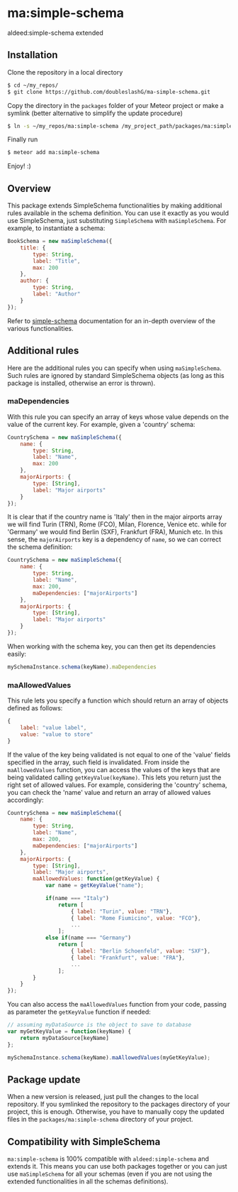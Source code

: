 ma:simple-schema
================

aldeed:simple-schema extended

## Installation
Clone the repository in a local directory
````bash
$ cd ~/my_repos/
$ git clone https://github.com/doubleslashG/ma-simple-schema.git
````

Copy the directory in the `packages` folder of your Meteor project or make a symlink (better alternative to simplify the update procedure)
````bash
$ ln -s ~/my_repos/ma:simple-schema /my_project_path/packages/ma:simple-schema
````

Finally run
````bash
$ meteor add ma:simple-schema
````

Enjoy! :)

## Overview
This package extends SimpleSchema functionalities by making additional rules available in the schema definition. You can use it exactly as you would use SimpleSchema, just substituting `SimpleSchema` with `maSimpleSchema`.
For example, to instantiate a schema:
````javascript
BookSchema = new maSimpleSchema({
	title: {
		type: String,
		label: "Title",
		max: 200
	},
	author: {
		type: String,
		label: "Author"
	}
});
````
Refer to [simple-schema](https://github.com/aldeed/meteor-simple-schema) documentation for an in-depth overview of the various functionalities.

## Additional rules
Here are the additional rules you can specify when using `maSimpleSchema`. Such rules are ignored by standard SimpleSchema objects (as long as this package is installed, otherwise an error is thrown).

### maDependencies
With this rule you can specify an array of keys whose value depends on the value of the current key. For example, given a 'country' schema:
````javascript
CountrySchema = new maSimpleSchema({
	name: {
		type: String,
		label: "Name",
		max: 200
	},
	majorAirports: {
		type: [String],
		label: "Major airports"
	}
});
````
It is clear that if the country name is 'Italy' then in the major airports array we will find Turin (TRN), Rome (FCO), Milan, Florence, Venice etc. while for 'Germany' we would find Berlin (SXF), Frankfurt (FRA), Munich etc.
In this sense, the `majorAirports` key is a dependency of `name`, so we can correct the schema definition:
````javascript
CountrySchema = new maSimpleSchema({
	name: {
		type: String,
		label: "Name",
		max: 200,
		maDependencies: ["majorAirports"]
	},
	majorAirports: {
		type: [String],
		label: "Major airports"
	}
});
````
When working with the schema key, you can then get its dependencies easily:
````javascript
mySchemaInstance.schema(keyName).maDependencies
````

### maAllowedValues
This rule lets you specify a function which should return an array of objects defined as follows:
````javascript
{
	label: "value label",
	value: "value to store"
}
````
If the value of the key being validated is not equal to one of the 'value' fields specified in the array, such field is invalidated.
From inside the `maAllowedValues` function, you can access the values of the keys that are being validated calling `getKeyValue(keyName)`. This lets you return just the right set of allowed values.
For example, considering the 'country' schema, you can check the 'name' value and return an array of allowed values accordingly:
````javascript
CountrySchema = new maSimpleSchema({
	name: {
		type: String,
		label: "Name",
		max: 200,
		maDependencies: ["majorAirports"]
	},
	majorAirports: {
		type: [String],
		label: "Major airports",
		maAllowedValues: function(getKeyValue) {
			var name = getKeyValue("name");

			if(name === "Italy")
				return [
					{ label: "Turin", value: "TRN"},
					{ label: "Rome Fiumicino", value: "FCO"},
					...
				];
			else if(name === "Germany")
				return [
					{ label: "Berlin Schoenfeld", value: "SXF"},
					{ label: "Frankfurt", value: "FRA"},
					...
				];
		}
	}
});
````
You can also access the `maAllowedValues` function from your code, passing as parameter the `getKeyValue` function if needed:
````javascript
// assuming myDataSource is the object to save to database
var myGetKeyValue = function(keyName) {
	return myDataSource[keyName]	
};

mySchemaInstance.schema(keyName).maAllowedValues(myGetKeyValue);
````

## Package update
When a new version is released, just pull the changes to the local repository. If you symlinked the repository to the packages directory of your project, this is enough. Otherwise, you have to manually copy the updated files in the `packages/ma:simple-schema` directory of your project.

## Compatibility with SimpleSchema
`ma:simple-schema` is 100% compatible with `aldeed:simple-schema` and extends it. This means you can use both packages together or you can just use `maSimpleSchema` for all your schemas (even if you are not using the extended functionalities in all the schemas definitions).

